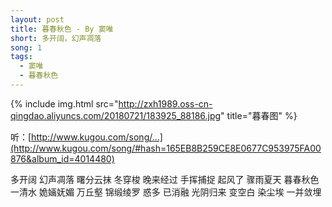 ```yaml
---
layout: post
title: 暮春秋色 - By 窦唯
short: 多开阔，幻声凋落
song: 1
tags:
  - 窦唯
  - 暮春秋色
---
```


{% include img.html src="http://zxh1989.oss-cn-qingdao.aliyuncs.com/20180721/183925_88186.jpg" title="暮春图" %}

听：[http://www.kugou.com/song/...](http://www.kugou.com/song/#hash=165EB8B259CE8E0677C953975FA00876&album_id=4014480)

多开阔 
幻声凋落 
曙分云抹 
冬穿梭 
晚来经过 
手挥捕捉 
起风了 
骤雨夏天 
暮春秋色 
一清水 
姽婳妩媚 
万丘壑 
锦缎绫罗 
惑多 已消融 
光阴归来 变空白 
染尘埃 
一并敛埋
